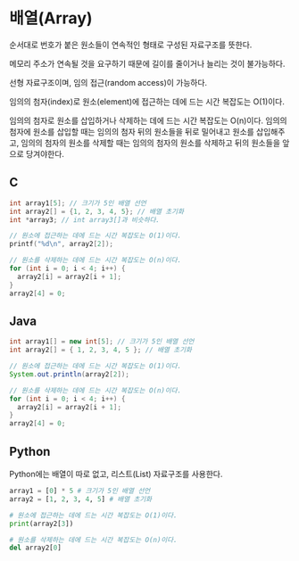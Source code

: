 # 배열(Array)

순서대로 번호가 붙은 원소들이 연속적인 형태로 구성된 자료구조를 뜻한다.

메모리 주소가 연속될 것을 요구하기 때문에 길이를 줄이거나 늘리는 것이 불가능하다.

선형 자료구조이며, 임의 접근(random access)이 가능하다.

임의의 첨자(index)로 원소(element)에 접근하는 데에 드는 시간 복잡도는 O(1)이다.

임의의 첨자로 원소를 삽입하거나 삭제하는 데에 드는 시간 복잡도는 O(n)이다.
임의의 첨자에 원소를 삽입할 때는 임의의 첨자 뒤의 원소들을 뒤로 밀어내고 원소를 삽입해주고, 임의의 첨자의 원소를 삭제할 때는 임의의 첨자의 원소를 삭제하고 뒤의 원소들을 앞으로 당겨야한다.

## C

```c
int array1[5]; // 크기가 5인 배열 선언
int array2[] = {1, 2, 3, 4, 5}; // 배열 초기화
int *array3; // int array3[]과 비슷하다.

// 원소에 접근하는 데에 드는 시간 복잡도는 O(1)이다.
printf("%d\n", array2[2]);

// 원소를 삭제하는 데에 드는 시간 복잡도는 O(n)이다.
for (int i = 0; i < 4; i++) {
  array2[i] = array2[i + 1];
}
array2[4] = 0;
```

## Java

```java
int array1[] = new int[5]; // 크기가 5인 배열 선언
int array2[] = { 1, 2, 3, 4, 5 }; // 배열 초기화

// 원소에 접근하는 데에 드는 시간 복잡도는 O(1)이다.
System.out.println(array2[2]);

// 원소를 삭제하는 데에 드는 시간 복잡도는 O(n)이다.
for (int i = 0; i < 4; i++) {
  array2[i] = array2[i + 1];
}
array2[4] = 0;
```

## Python

Python에는 배열이 따로 없고, 리스트(List) 자료구조를 사용한다.

```py
array1 = [0] * 5 # 크기가 5인 배열 선언
array2 = [1, 2, 3, 4, 5] # 배열 초기화

# 원소에 접근하는 데에 드는 시간 복잡도는 O(1)이다.
print(array2[3])

# 원소를 삭제하는 데에 드는 시간 복잡도는 O(n)이다.
del array2[0]
```
